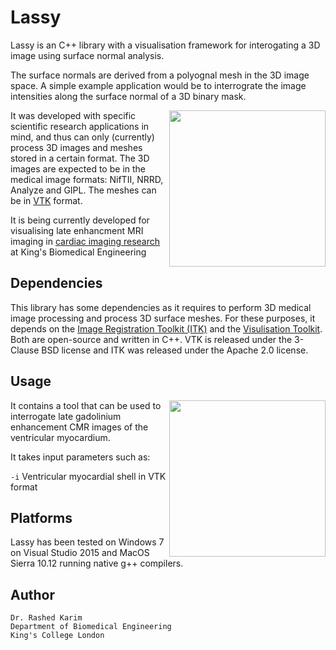 # Lassy
<p>
Lassy is an C++ library with a visualisation framework for interogating a 3D image using surface normal analysis. 
  
The surface normals are derived from a polyognal mesh in the 3D image space. A simple example application would be to interrograte the image intensities along the surface normal of a 3D binary mask. 

<img align="right" src="http://catlikecoding.com/unity/tutorials/noise-derivatives/05-mesh-normals.png" width="250">

It was developed with specific scientific research applications in mind, and thus can only (currently) process 3D images and meshes stored in a certain format. The 3D images are expected to be in the medical image formats: NifTII, NRRD, Analyze and GIPL. The meshes can be in [VTK](https://www.vtk.org/) format. 

It is being currently developed for visualising late enhancment MRI imaging in [cardiac imaging research](https://wwwhomes.doc.ic.ac.uk/~rkarim/mediawiki/index.php?title=Research_Wiki)  at King's Biomedical Engineering
</p>

## Dependencies 
This library has some dependencies as it requires to perform 3D medical image processing and process 3D surface meshes. For these purposes, it depends on the [Image Registration Toolkit (ITK)](https://itk.org/) and the [Visulisation Toolkit](https://www.vtk.org/). Both are open-source and written in C++. VTK is released under the 3-Clause BSD license and ITK was released under the Apache 2.0 license. 

## Usage
<p>
<img align="right" src="https://wwwhomes.doc.ic.ac.uk/~rkarim/mediawiki/images/3/36/Lassy_preview.PNG" width="250">

It contains a tool that can be used to interrogate late gadolinium enhancement CMR images of the ventricular myocardium. 
</p>
It takes input parameters such as:  

```-i``` Ventricular myocardial shell in VTK format 

## Platforms 
Lassy has been tested on Windows 7 on Visual Studio 2015 and MacOS Sierra 10.12 running native g++ compilers. 

## Author 

```
Dr. Rashed Karim 
Department of Biomedical Engineering 
King's College London 
```
